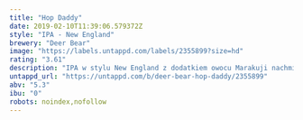 ```yaml
---
title: "Hop Daddy"
date: 2019-02-10T11:39:06.579372Z
style: "IPA - New England"
brewery: "Deer Bear"
image: "https://labels.untappd.com/labels/2355899?size=hd"
rating: "3.61"
description: "IPA w stylu New England z dodatkiem owocu Marakuji nachmielona na smak i aromat chmielami Mosaic, Citra i Cascade."
untappd_url: "https://untappd.com/b/deer-bear-hop-daddy/2355899"
abv: "5.3"
ibu: "0"
robots: noindex,nofollow
---
```

